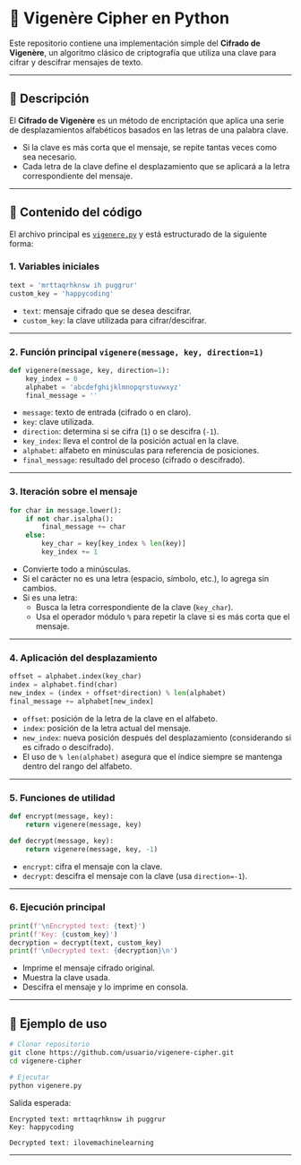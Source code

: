 # 🔐 Vigenère Cipher en Python

Este repositorio contiene una implementación simple del **Cifrado de Vigenère**, un algoritmo clásico de criptografía que utiliza una clave para cifrar y descifrar mensajes de texto.

---

## 📌 Descripción

El **Cifrado de Vigenère** es un método de encriptación que aplica una serie de desplazamientos alfabéticos basados en las letras de una palabra clave.  
- Si la clave es más corta que el mensaje, se repite tantas veces como sea necesario.  
- Cada letra de la clave define el desplazamiento que se aplicará a la letra correspondiente del mensaje.  

---

## 📂 Contenido del código

El archivo principal es [`vigenere.py`](vigenere.py) y está estructurado de la siguiente forma:

### 1. Variables iniciales
```python
text = 'mrttaqrhknsw ih puggrur'
custom_key = 'happycoding'
```
- `text`: mensaje cifrado que se desea descifrar.  
- `custom_key`: la clave utilizada para cifrar/descifrar.  

---

### 2. Función principal `vigenere(message, key, direction=1)`
```python
def vigenere(message, key, direction=1):
    key_index = 0
    alphabet = 'abcdefghijklmnopqrstuvwxyz'
    final_message = ''
```
- `message`: texto de entrada (cifrado o en claro).  
- `key`: clave utilizada.  
- `direction`: determina si se cifra (`1`) o se descifra (`-1`).  
- `key_index`: lleva el control de la posición actual en la clave.  
- `alphabet`: alfabeto en minúsculas para referencia de posiciones.  
- `final_message`: resultado del proceso (cifrado o descifrado).  

---

### 3. Iteración sobre el mensaje
```python
for char in message.lower():
    if not char.isalpha():
        final_message += char
    else:
        key_char = key[key_index % len(key)]
        key_index += 1
```
- Convierte todo a minúsculas.  
- Si el carácter no es una letra (espacio, símbolo, etc.), lo agrega sin cambios.  
- Si es una letra:
  - Busca la letra correspondiente de la clave (`key_char`).  
  - Usa el operador módulo `%` para repetir la clave si es más corta que el mensaje.  

---

### 4. Aplicación del desplazamiento
```python
offset = alphabet.index(key_char)
index = alphabet.find(char)
new_index = (index + offset*direction) % len(alphabet)
final_message += alphabet[new_index]
```
- `offset`: posición de la letra de la clave en el alfabeto.  
- `index`: posición de la letra actual del mensaje.  
- `new_index`: nueva posición después del desplazamiento (considerando si es cifrado o descifrado).  
- El uso de `% len(alphabet)` asegura que el índice siempre se mantenga dentro del rango del alfabeto.  

---

### 5. Funciones de utilidad
```python
def encrypt(message, key):
    return vigenere(message, key)

def decrypt(message, key):
    return vigenere(message, key, -1)
```
- `encrypt`: cifra el mensaje con la clave.  
- `decrypt`: descifra el mensaje con la clave (usa `direction=-1`).  

---

### 6. Ejecución principal
```python
print(f'\nEncrypted text: {text}')
print(f'Key: {custom_key}')
decryption = decrypt(text, custom_key)
print(f'\nDecrypted text: {decryption}\n')
```
- Imprime el mensaje cifrado original.  
- Muestra la clave usada.  
- Descifra el mensaje y lo imprime en consola.  

---

## 🚀 Ejemplo de uso

```bash
# Clonar repositorio
git clone https://github.com/usuario/vigenere-cipher.git
cd vigenere-cipher

# Ejecutar
python vigenere.py
```

Salida esperada:
```
Encrypted text: mrttaqrhknsw ih puggrur
Key: happycoding

Decrypted text: ilovemachinelearning
```

---
